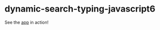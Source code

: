 # dynamic-search-typing-javascript6

See the [app](https://sotoxp.github.io/dynamic-search-typing-javascript6/) in action!